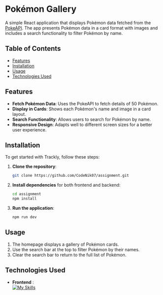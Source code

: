 # Pokémon Gallery

A simple React application that displays Pokémon data fetched from the [PokeAPI](https://pokeapi.co/api/v2/pokemon). The app presents Pokémon data in a card format with images and includes a search functionality to filter Pokémon by name.

## Table of Contents

- [Features](#features)
- [Installation](#installation)
- [Usage](#usage)
- [Technologies Used](#technologies-used)

## Features

- **Fetch Pokémon Data**: Uses the PokeAPI to fetch details of 50 Pokémon.
- **Display in Cards**: Shows each Pokémon's name and image in a card layout.
- **Search Functionality**: Allows users to search for Pokémon by name.
- **Responsive Design**: Adapts well to different screen sizes for a better user experience.

## Installation

To get started with Trackly, follow these steps:

1. **Clone the repository**:

   ```bash
   git clone https://github.com/CodeNik07/assignment.git

   ```

2. **Install dependencies** for both frontend and backend:
   ```bash
   cd assignment
   npm install
   ```
3. **Run the application**:

   ```bash
   npm run dev

## Usage
1. The homepage displays a gallery of Pokémon cards.
2. Use the search bar at the top to filter Pokémon by their names.
3. Clear the search bar to return to the full list of Pokémon.

## Technologies Used

- **Frontend** :<br/>
[![My Skills](https://skillicons.dev/icons?i=html,css,js,react)](https://skillicons.dev)
